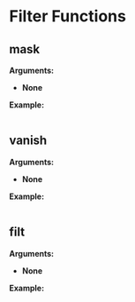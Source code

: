 # Filter Functions

## mask 

**Arguments:**
- **None**

**Example:**
```python
```

## vanish

**Arguments:**
- **None**

**Example:**
```python
```

## filt

**Arguments:**
- **None**

**Example:**
```python
```
